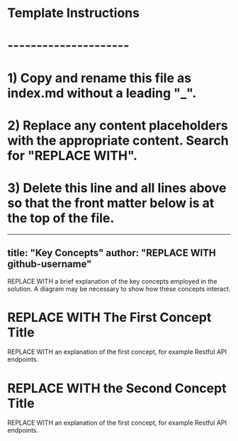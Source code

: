 # Template Instructions
# ---------------------
# 1) Copy and rename this file as index.md without a leading "_".
# 2) Replace any content placeholders with the appropriate content. Search for "REPLACE WITH".
# 3) Delete this line and all lines above so that the front matter below is at the top of the file. 
---
title: "Key Concepts"
author: "REPLACE WITH github-username"
---

REPLACE WITH a brief explanation of the key concepts employed in the solution. A diagram may be necessary to show how these concepts interact. 

# REPLACE WITH The First Concept Title

REPLACE WITH an explanation of the first concept, for example Restful API endpoints.

# REPLACE WITH the Second Concept Title

REPLACE WITH an explanation of the first concept, for example Restful API endpoints.